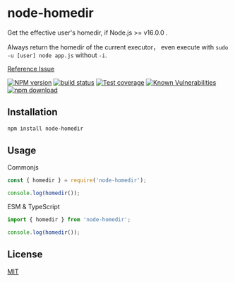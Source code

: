 # node-homedir

Get the effective user's homedir, if Node.js >= v16.0.0 .

Always return the homedir of the current executor， even execute with `sudo -u [user] node app.js` without `-i`.

[Reference Issue](https://github.com/nodejs/node/issues/5582)

[![NPM version][npm-image]][npm-url]
[![build status][travis-image]][travis-url]
[![Test coverage][codecov-image]][codecov-url]
[![Known Vulnerabilities][snyk-image]][snyk-url]
[![npm download][download-image]][download-url]

[npm-image]: https://img.shields.io/npm/v/node-homedir.svg?style=flat-square
[npm-url]: https://npmjs.org/package/node-homedir
[travis-image]: https://img.shields.io/travis/node-modules/node-homedir.svg?style=flat-square
[travis-url]: https://travis-ci.org/node-modules/node-homedir
[codecov-image]: https://codecov.io/github/node-modules/node-homedir/coverage.svg?branch=master
[codecov-url]: https://codecov.io/github/node-modules/node-homedir?branch=master
[snyk-image]: https://snyk.io/test/npm/node-homedir/badge.svg?style=flat-square
[snyk-url]: https://snyk.io/test/npm/node-homedir
[download-image]: https://img.shields.io/npm/dm/node-homedir.svg?style=flat-square
[download-url]: https://npmjs.org/package/node-homedir

## Installation

```bash
npm install node-homedir
```

## Usage

Commonjs

```js
const { homedir } = require('node-homedir');

console.log(homedir());
```

ESM & TypeScript

```ts
import { homedir } from 'node-homedir';

console.log(homedir());
```

## License

[MIT](LICENSE)
